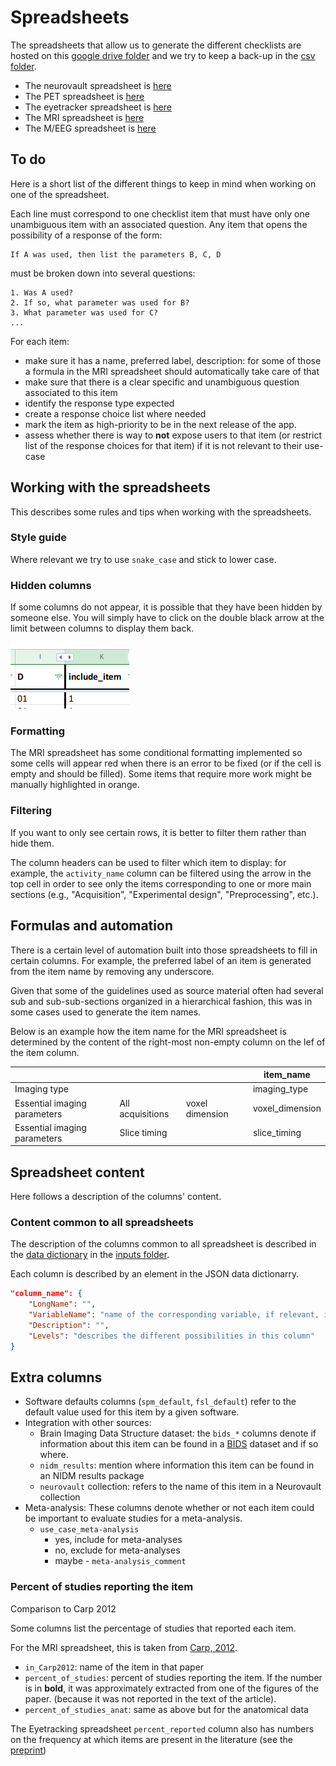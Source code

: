 # Spreadsheets

The spreadsheets that allow us to generate the different checklists are hosted
on this
[google drive folder](https://drive.google.com/drive/folders/1wg5k-6pSB3mQm_a30abX6qb-lzTn_S-Y?usp=sharing)
and we try to keep a back-up in the [csv folder](./inputs/csv).

-   The neurovault spreadsheet is
    [here](https://docs.google.com/spreadsheets/d/1arizMF2GnaiXz9txY5tzTU7uoA0_ENE17W5wDeUPpu0/edit?usp=sharing)
-   The PET spreadsheet is
    [here](https://docs.google.com/spreadsheets/d/1HS-1KOP8nE7C3MHiyRmQ6hd823cBZnCRVq0UryXvDc8/edit?usp=sharing)
-   The eyetracker spreadsheet is
    [here](https://docs.google.com/spreadsheets/d/1aQZINzS24oYDgu6PZ8djqZQZ2s2eNs2xP6kyzHokU8o/edit?usp=sharing)
-   The MRI spreadsheet is
    [here](https://docs.google.com/spreadsheets/d/1dCXP0MTK3DjY09ZFd7FXgv0Ngx16_YJwVBiXOeQbTho/edit?usp=sharing)
-   The M/EEG spreadsheet is
    [here](https://docs.google.com/spreadsheets/d/1OhkmbtgIWdFxSVjpu6A8PWoAuqev0jY-98GFQlwBCy0/edit?usp=sharing)

## To do

Here is a short list of the different things to keep in mind when working on one
of the spreadsheet.

Each line must correspond to one checklist item that must have only one
unambiguous item with an associated question. Any item that opens the
possibility of a response of the form:

```
If A was used, then list the parameters B, C, D
```

must be broken down into several questions:

```
1. Was A used?
2. If so, what parameter was used for B?
3. What parameter was used for C?
...
```

For each item:

-   make sure it has a name, preferred label, description: for some of those a
    formula in the MRI spreadsheet should automatically take care of that
-   make sure that there is a clear specific and unambiguous question associated
    to this item
-   identify the response type expected
-   create a response choice list where needed
-   mark the item as high-priority to be in the next release of the app.
-   assess whether there is way to **not** expose users to that item (or
    restrict list of the response choices for that item) if it is not relevant
    to their use-case

<!-- TODO add examples -->

## Working with the spreadsheets

This describes some rules and tips when working with the spreadsheets.

### Style guide

Where relevant we try to use `snake_case` and stick to lower case.

### Hidden columns

If some columns do not appear, it is possible that they have been hidden by
someone else. You will simply have to click on the double black arrow at the
limit between columns to display them back.

![ ](./img/show_hidden_columns.png)

### Formatting

The MRI spreadsheet has some conditional formatting implemented so some cells
will appear red when there is an error to be fixed (or if the cell is empty and
should be filled). Some items that require more work might be manually
highlighted in orange.

### Filtering

If you want to only see certain rows, it is better to filter them rather than
hide them.

The column headers can be used to filter which item to display: for example, the
`activity_name` column can be filtered using the arrow in the top cell in order
to see only the items corresponding to one or more main sections (e.g.,
"Acquisition", "Experimental design", "Preprocessing", etc.).

## Formulas and automation

There is a certain level of automation built into those spreadsheets to fill in
certain columns. For example, the preferred label of an item is generated from
the item name by removing any underscore.

Given that some of the guidelines used as source material often had several sub
and sub-sub-sections organized in a hierarchical fashion, this was in some cases
used to generate the item names.

Below is an example how the item name for the MRI spreadsheet is determined by
the content of the right-most non-empty column on the lef of the item column.

|                              |                  |                 | item_name       |
| ---------------------------- | ---------------- | --------------- | --------------- |
| Imaging type                 |                  |                 | imaging_type    |
| Essential imaging parameters | All acquisitions | voxel dimension | voxel_dimension |
| Essential imaging parameters | Slice timing     |                 | slice_timing    |

## Spreadsheet content

Here follows a description of the columns' content.

### Content common to all spreadsheets

The description of the columns common to all spreadsheet is described in the
[data dictionary](../inputs/csv/data-dictionary.json) in the
[inputs folder](../inputs/csv/data-dictionary.json).

Each column is described by an element in the JSON data dictionarry.

```JSON
"column_name": {
    "LongName": "",
    "VariableName": "name of the corresponding variable, if relevant, in the conversion scripts",
    "Description": "",
    "Levels": "describes the different possibilities in this column"
}
```

<!-- TODO automatically generate this section with data dictionaries of the spreadsheets -->

## Extra columns

-   Software defaults columns (`spm_default`, `fsl_default`) refer to the
    default value used for this item by a given software.
-   Integration with other sources:
    -   Brain Imaging Data Structure dataset: the `bids_*` columns denote if
        information about this item can be found in a
        [BIDS](http://bids.neuroimaging.io/) dataset and if so where.
    -   `nidm_results`: mention where information this item can be found in an
        NIDM results package
    -   `neurovault` collection: refers to the name of this item in a Neurovault
        collection
-   Meta-analysis: These columns denote whether or not each item could be
    important to evaluate studies for a meta-analysis.
    -   `use_case_meta-analysis`
        -   yes, include for meta-analyses
        -   no, exclude for meta-analyses
        -   maybe - `meta-analysis_comment`

### Percent of studies reporting the item

Comparison to Carp 2012

Some columns list the percentage of studies that reported each item.

For the MRI spreadsheet, this is taken from
[Carp, 2012](https://drive.google.com/file/d/1TBSxC52kXVERl9JmfbBPC7uCas4QN_vg/view?usp=sharing).

-   `in_Carp2012`: name of the item in that paper
-   `percent_of_studies`: percent of studies reporting the item. If the number
    is in **bold**, it was approximately extracted from one of the figures of
    the paper. (because it was not reported in the text of the article).
-   `percent_of_studies_anat`: same as above but for the anatomical data

The Eyetracking spreadsheet `percent_reported` column also has numbers on the
frequency at which items are present in the literature (see the
[preprint](https://psyarxiv.com/f6qcy/))
